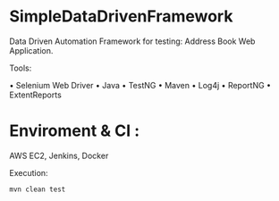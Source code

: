 # SimpleDataDrivenFramework
Data Driven Automation Framework for testing: Address Book Web Application.

Tools:

• Selenium Web Driver
• Java
• TestNG
• Maven
• Log4j
• ReportNG
• ExtentReports

# Enviroment & CI :  
AWS EC2, Jenkins, Docker

Execution:

    mvn clean test
